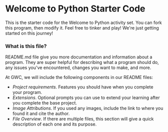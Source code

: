 # Welcome to Python Starter Code

This is the starter code for the Welcome to Python activity set. You can fork this program, then modify it. Feel free to tinker and play! We're just getting started on this journey!

### What is this file?
README.md file give you more documentation and information about a program. They are super helpful for describing what a program should do, any issues you've encountered, changes you want to make, and more. 

At GWC, we will include the following components in our README files:
- *Project requirements*. Features you should have when you complete your program.
- *Extensions*. Optional prompts you can use to extend your learning after you complete the base project.
- *Image Attributions*. If you used any images, include the link to where you found it and cite the author.
- *File Overview*. If there are multiple files, this section will give a quick description of each one and its purpose.

